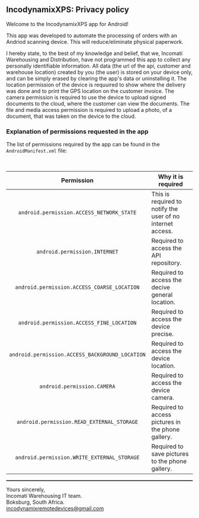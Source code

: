 ## IncodynamixXPS: Privacy policy

Welcome to the IncodynamixXPS app for Android!

This app was developed to automate the processing of orders with an Andriod scanning device. This will reduce/eliminate physical paperwork.

I hereby state, to the best of my knowledge and belief, that we, Incomati Warehousing and Distribution, have not programmed this app to collect any personally identifiable information. All data (the url of the api, customer and warehouse location) created by you (the user) is stored on your device only, and can be simply erased by clearing the app's data or uninstalling it. The location permission of the device is requuired to show where the delivery was done and to print the GPS location on the customer invoice. The camera permission is required to use the device to upload signed documents to the cloud, where the customer can view the documents. The file and media access permission is required to upload a photo, of a document, that was taken on the device to the cloud.

### Explanation of permissions requested in the app

The list of permissions required by the app can be found in the `AndroidManifest.xml` file:

<br/>

| Permission | Why it is required |
| :---: | --- |
| `android.permission.ACCESS_NETWORK_STATE` | This is required to notify the user of no internet access. |
| `android.permission.INTERNET` | Required to access the API repository. |
| `android.permission.ACCESS_COARSE_LOCATION` | Required to access the decive general location. |
| `android.permission.ACCESS_FINE_LOCATION` | Required to access the device precise. |
| `android.permission.ACCESS_BACKGROUND_LOCATION` | Required to access the device location. |
| `android.permission.CAMERA` | Required to access the device camera. |
| `android.permission.READ_EXTERNAL_STORAGE` | Required to access pictures in the phone gallery. |
| `android.permission.WRITE_EXTERNAL_STORAGE` | Required to save pictures to the phone gallery. |

 <hr style="border:1px solid gray">


Yours sincerely,  
Incomati Warehousing IT team.  
Boksburg, South Africa.  
incodynamixremotedevices@gmail.com
